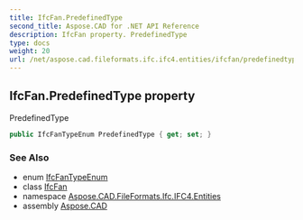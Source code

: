 ```yaml
---
title: IfcFan.PredefinedType
second_title: Aspose.CAD for .NET API Reference
description: IfcFan property. PredefinedType
type: docs
weight: 20
url: /net/aspose.cad.fileformats.ifc.ifc4.entities/ifcfan/predefinedtype/
---
```

## IfcFan.PredefinedType property

PredefinedType

```csharp
public IfcFanTypeEnum PredefinedType { get; set; }
```

### See Also

* enum [IfcFanTypeEnum](../../../aspose.cad.fileformats.ifc.ifc4.types/ifcfantypeenum/)
* class [IfcFan](../)
* namespace [Aspose.CAD.FileFormats.Ifc.IFC4.Entities](../../ifcfan/)
* assembly [Aspose.CAD](../../../)


